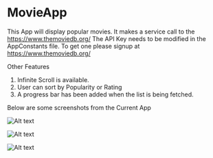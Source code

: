 # MovieApp

This App will display popular movies. It makes a service call to the https://www.themoviedb.org/ 
The API Key needs to be modified in the AppConstants file. To get one please signup at https://www.themoviedb.org/

Other Features

1. Infinite Scroll is available.
2. User can sort by Popularity or Rating
3. A progress bar has been added when the list is being fetched.

Below are some screenshots from the Current App

![Alt text](https://cloud.githubusercontent.com/assets/402744/10687237/2c5e714c-7989-11e5-8a3c-e1d8c87626ec.png "Movie List")

![Alt text](https://cloud.githubusercontent.com/assets/402744/10687236/2c5c084e-7989-11e5-9bcf-49298482e3cd.png "Movie Detail")

![Alt text](https://cloud.githubusercontent.com/assets/402744/10687235/2c5aded8-7989-11e5-8b4c-039781a9cb85.png "Settings")

